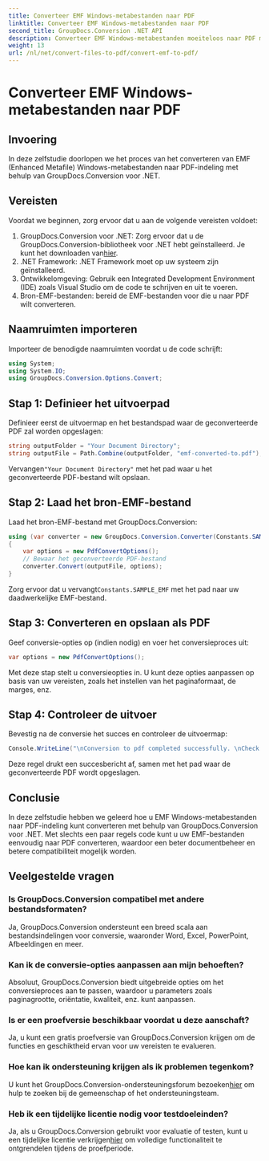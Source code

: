 ```yaml
---
title: Converteer EMF Windows-metabestanden naar PDF
linktitle: Converteer EMF Windows-metabestanden naar PDF
second_title: GroupDocs.Conversion .NET API
description: Converteer EMF Windows-metabestanden moeiteloos naar PDF met GroupDocs.Conversion voor .NET. Integreer en pas eenvoudig conversie-opties aan.
weight: 13
url: /nl/net/convert-files-to-pdf/convert-emf-to-pdf/
---
```


# Converteer EMF Windows-metabestanden naar PDF

## Invoering
In deze zelfstudie doorlopen we het proces van het converteren van EMF (Enhanced Metafile) Windows-metabestanden naar PDF-indeling met behulp van GroupDocs.Conversion voor .NET.
## Vereisten
Voordat we beginnen, zorg ervoor dat u aan de volgende vereisten voldoet:
1.  GroupDocs.Conversion voor .NET: Zorg ervoor dat u de GroupDocs.Conversion-bibliotheek voor .NET hebt geïnstalleerd. Je kunt het downloaden van[hier](https://releases.groupdocs.com/conversion/net/).
2. .NET Framework: .NET Framework moet op uw systeem zijn geïnstalleerd.
3. Ontwikkelomgeving: Gebruik een Integrated Development Environment (IDE) zoals Visual Studio om de code te schrijven en uit te voeren.
4. Bron-EMF-bestanden: bereid de EMF-bestanden voor die u naar PDF wilt converteren.

## Naamruimten importeren
Importeer de benodigde naamruimten voordat u de code schrijft:
```csharp
using System;
using System.IO;
using GroupDocs.Conversion.Options.Convert;
```
## Stap 1: Definieer het uitvoerpad
Definieer eerst de uitvoermap en het bestandspad waar de geconverteerde PDF zal worden opgeslagen:
```csharp
string outputFolder = "Your Document Directory";
string outputFile = Path.Combine(outputFolder, "emf-converted-to.pdf");
```
 Vervangen`"Your Document Directory"` met het pad waar u het geconverteerde PDF-bestand wilt opslaan.
## Stap 2: Laad het bron-EMF-bestand
Laad het bron-EMF-bestand met GroupDocs.Conversion:
```csharp
using (var converter = new GroupDocs.Conversion.Converter(Constants.SAMPLE_EMF))
{
    var options = new PdfConvertOptions();
    // Bewaar het geconverteerde PDF-bestand
    converter.Convert(outputFile, options);
}
```
Zorg ervoor dat u vervangt`Constants.SAMPLE_EMF` met het pad naar uw daadwerkelijke EMF-bestand.
## Stap 3: Converteren en opslaan als PDF
Geef conversie-opties op (indien nodig) en voer het conversieproces uit:
```csharp
var options = new PdfConvertOptions();
```
Met deze stap stelt u conversieopties in. U kunt deze opties aanpassen op basis van uw vereisten, zoals het instellen van het paginaformaat, de marges, enz.
## Stap 4: Controleer de uitvoer
Bevestig na de conversie het succes en controleer de uitvoermap:
```csharp
Console.WriteLine("\nConversion to pdf completed successfully. \nCheck output in {0}", outputFolder);
```
Deze regel drukt een succesbericht af, samen met het pad waar de geconverteerde PDF wordt opgeslagen.

## Conclusie
In deze zelfstudie hebben we geleerd hoe u EMF Windows-metabestanden naar PDF-indeling kunt converteren met behulp van GroupDocs.Conversion voor .NET. Met slechts een paar regels code kunt u uw EMF-bestanden eenvoudig naar PDF converteren, waardoor een beter documentbeheer en betere compatibiliteit mogelijk worden.
## Veelgestelde vragen
### Is GroupDocs.Conversion compatibel met andere bestandsformaten?
Ja, GroupDocs.Conversion ondersteunt een breed scala aan bestandsindelingen voor conversie, waaronder Word, Excel, PowerPoint, Afbeeldingen en meer.
### Kan ik de conversie-opties aanpassen aan mijn behoeften?
Absoluut, GroupDocs.Conversion biedt uitgebreide opties om het conversieproces aan te passen, waardoor u parameters zoals paginagrootte, oriëntatie, kwaliteit, enz. kunt aanpassen.
### Is er een proefversie beschikbaar voordat u deze aanschaft?
Ja, u kunt een gratis proefversie van GroupDocs.Conversion krijgen om de functies en geschiktheid ervan voor uw vereisten te evalueren.
### Hoe kan ik ondersteuning krijgen als ik problemen tegenkom?
 U kunt het GroupDocs.Conversion-ondersteuningsforum bezoeken[hier](https://forum.groupdocs.com/c/conversion/11) om hulp te zoeken bij de gemeenschap of het ondersteuningsteam.
### Heb ik een tijdelijke licentie nodig voor testdoeleinden?
 Ja, als u GroupDocs.Conversion gebruikt voor evaluatie of testen, kunt u een tijdelijke licentie verkrijgen[hier](https://purchase.groupdocs.com/temporary-license/) om volledige functionaliteit te ontgrendelen tijdens de proefperiode.